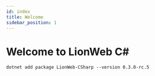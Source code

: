 ```yaml
---
id: index
title: Welcome
sidebar_position: 1
---
```


# Welcome to LionWeb C#

```
dotnet add package LionWeb-CSharp --version 0.3.0-rc.5
```
